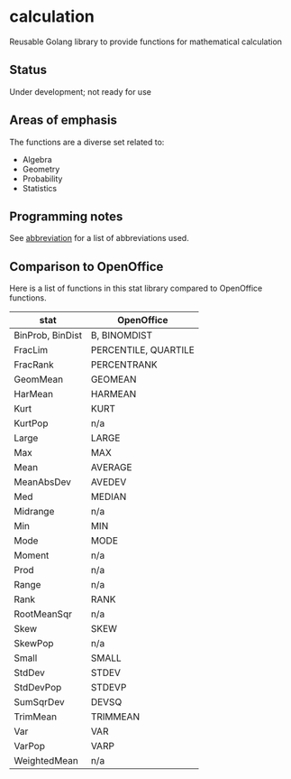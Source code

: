 # calculation
Reusable Golang library to provide functions for mathematical calculation

## Status
Under development; not ready for use

## Areas of emphasis
The functions are a diverse set related to:
* Algebra
* Geometry
* Probability
* Statistics

## Programming notes
See [abbreviation](https://www.github.com/BluntSporks/abbreviation) for a list of abbreviations used.

## Comparison to OpenOffice
Here is a list of functions in this stat library compared to OpenOffice functions.

| stat | OpenOffice |
| ---- | ---------- |
| BinProb, BinDist | B, BINOMDIST |
| FracLim | PERCENTILE, QUARTILE |
| FracRank | PERCENTRANK |
| GeomMean | GEOMEAN |
| HarMean | HARMEAN |
| Kurt | KURT |
| KurtPop | n/a |
| Large | LARGE |
| Max | MAX |
| Mean | AVERAGE |
| MeanAbsDev | AVEDEV |
| Med | MEDIAN |
| Midrange | n/a |
| Min | MIN |
| Mode | MODE |
| Moment | n/a |
| Prod | n/a |
| Range | n/a |
| Rank | RANK |
| RootMeanSqr | n/a |
| Skew | SKEW |
| SkewPop | n/a |
| Small | SMALL |
| StdDev | STDEV |
| StdDevPop | STDEVP |
| SumSqrDev | DEVSQ |
| TrimMean | TRIMMEAN |
| Var | VAR |
| VarPop | VARP |
| WeightedMean | n/a |
